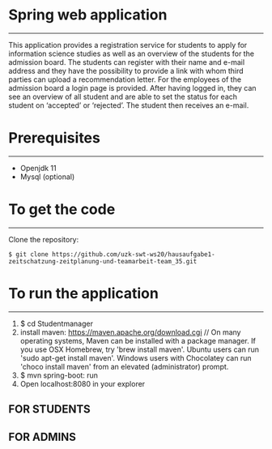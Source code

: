 # Spring web application
-------------------------
This application provides a registration service for students to apply for information science studies as well as an overview of the students for the admission board. The students can register with their name and e-mail address and they have the possibility to provide a link with whom third parties can upload a recommendation letter. For the employees of the admission board a login page is provided. After having logged in, they can see an overview of all student and are able to set the status for each student on ‘accepted’ or ‘rejected’. The student then receives an e-mail.

# Prerequisites
----------------
- Openjdk 11
- Mysql (optional)

# To get the code
------------------
Clone the repository:

    $ git clone https://github.com/uzk-swt-ws20/hausaufgabe1-zeitschatzung-zeitplanung-und-teamarbeit-team_35.git

# To run the application
-------------------------
1.  $ cd Studentmanager
2. install maven: https://maven.apache.org/download.cgi //
    On many operating systems, Maven can be installed with a package manager. If you use OSX Homebrew, try 'brew install maven'. Ubuntu users can run 'sudo apt-get install maven'. Windows users with Chocolatey can run 'choco install maven' from an elevated (administrator) prompt.
3.  $ mvn spring-boot: run
4. Open localhost:8080 in your explorer

FOR STUDENTS
-------------

FOR ADMINS
-----------

